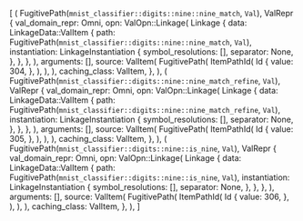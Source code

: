 [
    (
        FugitivePath(`mnist_classifier::digits::nine::nine_match`, `Val`),
        ValRepr {
            val_domain_repr: Omni,
            opn: ValOpn::Linkage(
                Linkage {
                    data: LinkageData::ValItem {
                        path: FugitivePath(`mnist_classifier::digits::nine::nine_match`, `Val`),
                        instantiation: LinkageInstantiation {
                            symbol_resolutions: [],
                            separator: None,
                        },
                    },
                },
            ),
            arguments: [],
            source: ValItem(
                FugitivePath(
                    ItemPathId(
                        Id {
                            value: 304,
                        },
                    ),
                ),
            ),
            caching_class: ValItem,
        },
    ),
    (
        FugitivePath(`mnist_classifier::digits::nine::nine_match_refine`, `Val`),
        ValRepr {
            val_domain_repr: Omni,
            opn: ValOpn::Linkage(
                Linkage {
                    data: LinkageData::ValItem {
                        path: FugitivePath(`mnist_classifier::digits::nine::nine_match_refine`, `Val`),
                        instantiation: LinkageInstantiation {
                            symbol_resolutions: [],
                            separator: None,
                        },
                    },
                },
            ),
            arguments: [],
            source: ValItem(
                FugitivePath(
                    ItemPathId(
                        Id {
                            value: 305,
                        },
                    ),
                ),
            ),
            caching_class: ValItem,
        },
    ),
    (
        FugitivePath(`mnist_classifier::digits::nine::is_nine`, `Val`),
        ValRepr {
            val_domain_repr: Omni,
            opn: ValOpn::Linkage(
                Linkage {
                    data: LinkageData::ValItem {
                        path: FugitivePath(`mnist_classifier::digits::nine::is_nine`, `Val`),
                        instantiation: LinkageInstantiation {
                            symbol_resolutions: [],
                            separator: None,
                        },
                    },
                },
            ),
            arguments: [],
            source: ValItem(
                FugitivePath(
                    ItemPathId(
                        Id {
                            value: 306,
                        },
                    ),
                ),
            ),
            caching_class: ValItem,
        },
    ),
]